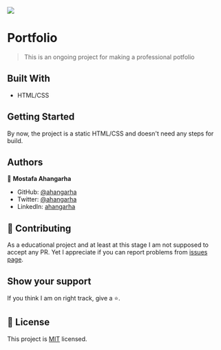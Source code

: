 ![](https://img.shields.io/badge/Microverse-blueviolet)

# Portfolio

> This is an ongoing project for making a professional potfolio

## Built With

- HTML/CSS

## Getting Started

By now, the project is a static HTML/CSS and doesn't need any steps for build.

## Authors

👤 **Mostafa Ahangarha**

- GitHub: [@ahangarha](https://github.com/ahangarha)
- Twitter: [@ahangarha](https://twitter.com/ahangarha)
- LinkedIn: [ahangarha](https://linkedin.com/in/ahangarha)

## 🤝 Contributing

As a educational project and at least at this stage I am not supposed to accept any PR. Yet I appreciate if you can report problems from [issues page](../../issues/).

## Show your support

If you think I am on right track, give a ⭐️.

## 📝 License

This project is [MIT](./MIT.md) licensed.
